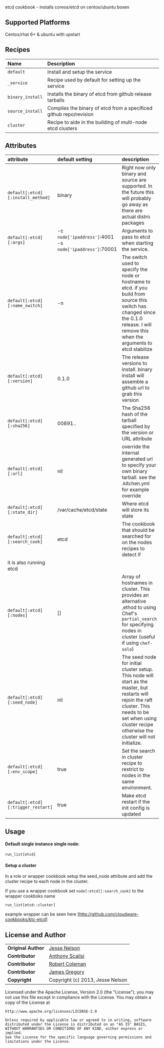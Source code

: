 etcd cookbook - installs coreos/etcd on centos/ubuntu boxen

## Supported Platforms
Centos/rhat 6+ & ubuntu with upstart

## Recipes
| Name | Description |
|:-----|:------------|
| `default` | Install and setup the service
| `_service` | Recipe used by default for setting up the service
| `binary_install` | Installs the binary of etcd from github release tarballs
| `source_install` | Compiles the binary of etcd from a specificed github repo/revision
| `cluster` | Recipe to aide in the building of multi-node etcd clusters

## Attributes

| attribute | default setting | description |
|:---------------------------------|:---------------|:-----------------------------------------|
|`default[:etcd][:install_method]`| binary | Right now only binary and source are supported. In the future this will probably go away as there are actual distro packages |
|`default[:etcd][:args]`|  -c `node['ipaddress']`:4001 -s `node['ipaddress']`:70001 | Arguments to pass to etcd when starting the service. |
|`default[:etcd][:name_switch]`| -n | The switch used to specify the node or hostname to etcd. if you build from source this switch has changed since the 0.1.0 release. I will remove this when the arguments to etcd stabilize|
|`default[:etcd][:version]` | 0.1.0 | The release versions to install. binary install will assemble a github url to grab this version |
|`default[:etcd][:sha256]` | 00891.. | The Sha256 hash of the tarball specified by the version or URL attribute|
|`default[:etcd][:url]` | nil |override the internal generated url to specify your own binary tarball. see the .kitchen.yml for example override |
|`default[:etcd][:state_dir]` | /var/cache/etcd/state | Where etcd will store its state |
|`default[:etcd][:search_cook]`| etcd | The cookbook that should be searched for on the nodes recipes to detect if
it is also running etcd |
|`default[:etcd][:nodes]`| [] | Array of hostnames in cluster. This provides an alternative ,ethod to using Chef's  `partial_search` for specifying nodes in cluster (useful if using `chef-solo`)  |
|`default[:etcd][:seed_node]` | nil | The seed node for initial cluster setup. This node will start as the master, but restarts will rejoin the raft cluster. This needs to be set when using cluster recipe otherwise the cluster will not initialize.|
|`default[:etcd][:env_scope]` | true | Set the search in cluster recipe to restrict to nodes in the same environment.
|`default[:etcd][:trigger_restart]` | true | Make etcd restart if the init config is updated
## Usage

#### Default single instance single node:
````
run_list[etcd]
````

#### Setup a cluster
In a role or wrapper cookbook setup the seed_node attribute and add the cluster recipe to each node in the cluster.

If you use a wrapper cookbook set `node[:etcd][:search_cook]` to the wrapper cookboks name
````
run_list[etcd::cluster]
````

example wrapper can be seen here [http://github.com/cloudware-cookbooks/ktc-etcd]

## License and Author

|                      |                                                |
|:---------------------|:-----------------------------------------------|
| **Original Author**  | [Jesse Nelson]( https://github.com/spheromak)  |
| **Contributor**      | [Anthony Scalisi](https://github.com/scalp42)  |
| **Contributor**      | [Robert Coleman](https://github.com/rjocoleman)|
| **Contributor**      | [James Gregory](https://github.com/jagregory)  |
| **Copyright**        | Copyright (c) 2013, Jesse Nelson               |

Licensed under the Apache License, Version 2.0 (the "License");
you may not use this file except in compliance with the License.
You may obtain a copy of the License at

    http://www.apache.org/licenses/LICENSE-2.0

    Unless required by applicable law or agreed to in writing, software
    distributed under the License is distributed on an "AS IS" BASIS,
    WITHOUT WARRANTIES OR CONDITIONS OF ANY KIND, either express or implied.
    See the License for the specific language governing permissions and
    limitations under the License.
